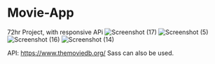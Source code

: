 # Movie-App
72hr Project, with responsive APi
![Screenshot (17)](https://user-images.githubusercontent.com/112042894/194789356-e7761ed7-fc97-438d-8e39-7d6c7641c7b0.png)
![Screenshot (5)](https://user-images.githubusercontent.com/112042894/194789368-5c7939a7-65f3-43c6-80b8-073472f9a515.png)
![Screenshot (16)](https://user-images.githubusercontent.com/112042894/194789371-ada10ff8-1dde-4d1a-8f96-4568fa70e099.png)
![Screenshot (14)](https://user-images.githubusercontent.com/112042894/194789385-fdd9a7cc-b758-45c5-a809-715f72ee45b4.png)

API: https://www.themoviedb.org/
Sass can also be used.
